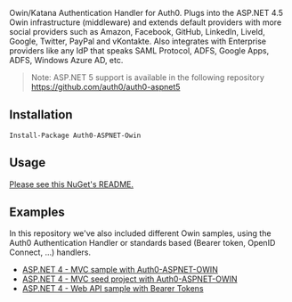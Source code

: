 Owin/Katana Authentication Handler for Auth0. Plugs into the ASP.NET 4.5 Owin infrastructure (middleware) and extends default providers with more social providers such as Amazon, Facebook, GitHub, LinkedIn, LiveId, Google, Twitter, PayPal and vKontakte. Also integrates with Enterprise providers like any IdP that speaks SAML Protocol, ADFS, Google Apps, ADFS, Windows Azure AD, etc.

> Note: ASP.NET 5 support is available in the following repository https://github.com/auth0/auth0-aspnet5

## Installation

    Install-Package Auth0-ASPNET-Owin

## Usage

[Please see this NuGet's README.](nuget/README.txt)

## Examples

In this repository we've also included different Owin samples, using the Auth0 Authentication Handler or standards based (Bearer token, OpenID Connect, ...) handlers.

 - [ASP.NET 4 - MVC sample with Auth0-ASPNET-OWIN](https://github.com/auth0/auth0-aspnet-owin/tree/master/examples/MvcSample)
 - [ASP.NET 4 - MVC seed project with Auth0-ASPNET-OWIN](https://github.com/auth0/auth0-aspnet-owin/tree/master/examples/basic-mvc-sample)
 - [ASP.NET 4 - Web API sample with Bearer Tokens](https://github.com/auth0/auth0-aspnet-owin/tree/master/examples/WebApi)
